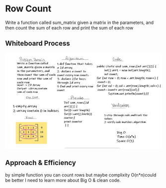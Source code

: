 # Row Count
Write a function called sum_matrix given a matrix in the parameters, and then count the sum of each row and print the sum of each row 
## Whiteboard Process
![RowsCount](code_4.jpg)



## Approach & Efficiency
by simple function you can count rows
but maybe complixity O(n*n)could be better
I need to learn more about Big O & clean code.
